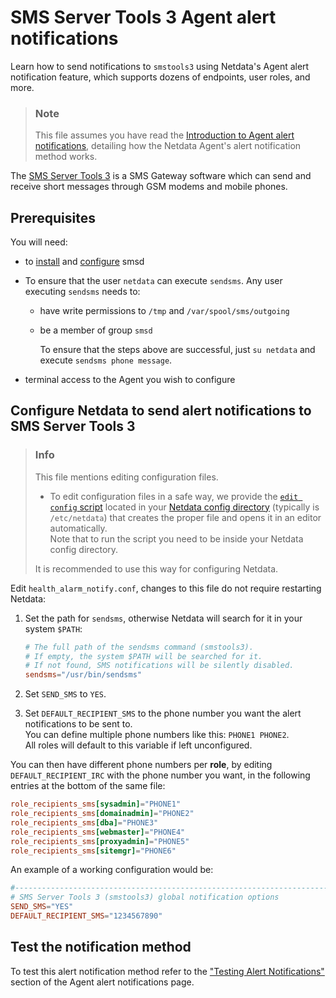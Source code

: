 # SMS Server Tools 3 Agent alert notifications

Learn how to send notifications to `smstools3` using Netdata's Agent alert notification feature, which supports dozens of endpoints, user roles, and more.

> ### Note
>
> This file assumes you have read the [Introduction to Agent alert notifications](https://github.com/netdata/netdata/blob/master/health/notifications/README.md), detailing how the Netdata Agent's alert notification method works.

The [SMS Server Tools 3](http://smstools3.kekekasvi.com/) is a SMS Gateway software which can send and receive short messages through GSM modems and mobile phones.

## Prerequisites

You will need:

- to [install](http://smstools3.kekekasvi.com/index.php?p=compiling) and [configure](http://smstools3.kekekasvi.com/index.php?p=configure) smsd

- To ensure that the user `netdata` can execute `sendsms`. Any user executing `sendsms` needs to:
  - have write permissions to `/tmp` and `/var/spool/sms/outgoing`
  - be a member of group `smsd`

    To ensure that the steps above are successful, just `su netdata` and execute `sendsms phone message`.
- terminal access to the Agent you wish to configure

## Configure Netdata to send alert notifications to SMS Server Tools 3

> ### Info
>
> This file mentions editing configuration files.  
>
> - To edit configuration files in a safe way, we provide the [`edit config` script](https://github.com/netdata/netdata/blob/master/docs/configure/nodes.md#use-edit-config-to-edit-configuration-files) located in your [Netdata config directory](https://github.com/netdata/netdata/blob/master/docs/configure/nodes.md#the-netdata-config-directory) (typically is `/etc/netdata`) that creates the proper file and opens it in an editor automatically.  
> Note that to run the script you need to be inside your Netdata config directory.
>
> It is recommended to use this way for configuring Netdata.

Edit `health_alarm_notify.conf`, changes to this file do not require restarting Netdata:

1. Set the path for `sendsms`, otherwise Netdata will search for it in your system `$PATH`:

    ```conf
    # The full path of the sendsms command (smstools3).
    # If empty, the system $PATH will be searched for it.
    # If not found, SMS notifications will be silently disabled.
    sendsms="/usr/bin/sendsms"
    ```

2. Set `SEND_SMS` to `YES`.
3. Set `DEFAULT_RECIPIENT_SMS` to the phone number you want the alert notifications to be sent to.  
    You can define multiple phone numbers like this: `PHONE1 PHONE2`.  
    All roles will default to this variable if left unconfigured.

You can then have different phone numbers per **role**, by editing `DEFAULT_RECIPIENT_IRC` with the phone number you want, in the following entries at the bottom of the same file:

```conf
role_recipients_sms[sysadmin]="PHONE1"
role_recipients_sms[domainadmin]="PHONE2"
role_recipients_sms[dba]="PHONE3"
role_recipients_sms[webmaster]="PHONE4"
role_recipients_sms[proxyadmin]="PHONE5"
role_recipients_sms[sitemgr]="PHONE6"
```

An example of a working configuration would be:

```conf
#------------------------------------------------------------------------------
# SMS Server Tools 3 (smstools3) global notification options
SEND_SMS="YES"
DEFAULT_RECIPIENT_SMS="1234567890"
```

## Test the notification method

To test this alert notification method refer to the ["Testing Alert Notifications"](https://github.com/netdata/netdata/blob/master/health/notifications/README.md#testing-alert-notifications) section of the Agent alert notifications page.
